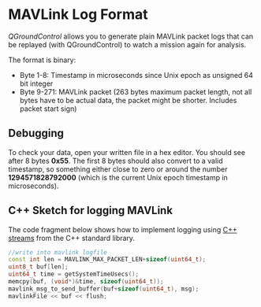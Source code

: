 # MAVLink Log Format

*QGroundControl* allows you to generate plain MAVLink packet logs that can be 
replayed (with QGroundControl) to watch a mission again for analysis.

The format is binary:

* Byte 1-8: Timestamp in microseconds since Unix epoch as unsigned 64 bit integer
* Byte 9-271: MAVLink packet (263 bytes maximum packet length, not all bytes have to be actual data, the packet might be shorter. Includes packet start sign)

## Debugging

To check your data, open your written file in a hex editor. You should see after 8 bytes **0x55**. The first 8 bytes should also convert to a valid timestamp, so something either close to zero or around the number **1294571828792000** (which is the current Unix epoch timestamp in microseconds).

## C++ Sketch for logging MAVLink

The code fragment below shows how to implement logging using [C++ streams](http://www.cplusplus.com/reference/iostream/istream/) from the C++ standard library. 

```cpp
//write into mavlink logfile
const int len = MAVLINK_MAX_PACKET_LEN+sizeof(uint64_t);
uint8_t buf[len];
uint64_t time = getSystemTimeUsecs();
memcpy(buf, (void*)&time, sizeof(uint64_t));
mavlink_msg_to_send_buffer(buf+sizeof(uint64_t), msg);
mavlinkFile << buf << flush;
```